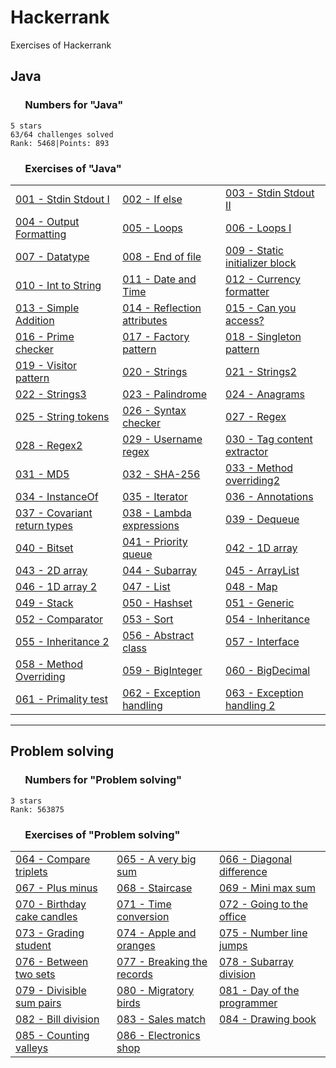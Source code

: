 # Hackerrank

Exercises of Hackerrank

## Java

### &nbsp;&nbsp;&nbsp;&nbsp;&nbsp;&nbsp;Numbers for "Java"

    5 stars
    63/64 challenges solved
    Rank: 5468|Points: 893

### &nbsp;&nbsp;&nbsp;&nbsp;&nbsp;&nbsp;Exercises of "Java"

<table>
<tr>
<td><a href = "https://github.com/aorizzuto/Hackerrank/blob/main/Exercises/A001_Stdin_Stdout.java" target="_blank">001 - Stdin Stdout I</a></td>
<td><a href = "https://github.com/aorizzuto/Hackerrank/blob/main/Exercises/A002_If_Else.java">002 - If else</a></td>
<td><a href = "https://github.com/aorizzuto/Hackerrank/blob/main/Exercises/A003_Stdin_Stdout2.java">003 - Stdin Stdout II</a></td>
</tr>
<tr>
<td><a href = "https://github.com/aorizzuto/Hackerrank/blob/main/Exercises/A004_Java_Output_Formatting.java">004 - Output Formatting</a></td>
<td><a href = "https://github.com/aorizzuto/Hackerrank/blob/main/Exercises/A005_Loops.java">005 - Loops</a></td>
<td><a href = "https://github.com/aorizzuto/Hackerrank/blob/main/Exercises/A006_Loops2.java">006 - Loops I</a></td>
</tr>
<tr>
<td><a href = "https://github.com/aorizzuto/Hackerrank/blob/main/Exercises/A007_Datatypes.java">007 - Datatype</a></td>
<td><a href = "https://github.com/aorizzuto/Hackerrank/blob/main/Exercises/A008_EndOfFile.java">008 - End of file</a></td>
<td><a href = "https://github.com/aorizzuto/Hackerrank/blob/main/Exercises/A009_StaticInitializerBlock.java">009 - Static initializer block</a></td>
</tr>
<tr>
<td><a href = "https://github.com/aorizzuto/Hackerrank/blob/main/Exercises/A010_Int_to_String.java">010 - Int to String</a></td>
<td><a href = "https://github.com/aorizzuto/Hackerrank/blob/main/Exercises/A011_Date_and_Time.java">011 - Date and Time</a></td>
<td><a href = "https://github.com/aorizzuto/Hackerrank/blob/main/Exercises/A012_Currency_Formatter.java">012 - Currency formatter</a></td>
</tr>
<tr>
<td><a href = "https://github.com/aorizzuto/Hackerrank/blob/main/Exercises/A013_Simple_Addition.java">013 - Simple Addition</a></td>
<td><a href = "https://github.com/aorizzuto/Hackerrank/blob/main/Exercises/A014_Reflection_Attributes.java">014 - Reflection attributes</a></td>
<td><a href = "https://github.com/aorizzuto/Hackerrank/blob/main/Exercises/A015_Can_You_Access.java">015 - Can you access?</a></td>
</tr>
<tr>
<td><a href = "https://github.com/aorizzuto/Hackerrank/blob/main/Exercises/A016_Prime_Checker.java">016 - Prime checker</a></td>
<td><a href = "https://github.com/aorizzuto/Hackerrank/blob/main/Exercises/A017_Factory_Pattern.java">017 - Factory pattern</a></td>
<td><a href = "https://github.com/aorizzuto/Hackerrank/blob/main/Exercises/A018_Singleton_Pattern.java">018 - Singleton pattern</a></td>
</tr>
<tr>
<td><a href = "https://github.com/aorizzuto/Hackerrank/blob/main/Exercises/A019_Visitor_Pattern.java">019 - Visitor pattern</a></td>
<td><a href = "https://github.com/aorizzuto/Hackerrank/blob/main/Exercises/A020_Strings.java">020 - Strings</a></td>
<td><a href = "https://github.com/aorizzuto/Hackerrank/blob/main/Exercises/A021_Strings2.java">021 - Strings2</a></td>
</tr>
<tr>
<td><a href = "https://github.com/aorizzuto/Hackerrank/blob/main/Exercises/A022_Strings3.java">022 - Strings3</a></td>
<td><a href = "https://github.com/aorizzuto/Hackerrank/blob/main/Exercises/A023_Palindrome.java">023 - Palindrome</a></td>
<td><a href = "https://github.com/aorizzuto/Hackerrank/blob/main/Exercises/A024_Anagrams.java">024 - Anagrams</a></td>
</tr>
<tr>
<td><a href = "https://github.com/aorizzuto/Hackerrank/blob/main/Exercises/A025_String_Tokens.java">025 - String tokens</a></td>
<td><a href = "https://github.com/aorizzuto/Hackerrank/blob/main/Exercises/A026_Syntax_Checker.java">026 - Syntax checker</a></td>
<td><a href = "https://github.com/aorizzuto/Hackerrank/blob/main/Exercises/A027_Regex.java">027 - Regex</a></td>
</tr>
<tr>
<td><a href = "https://github.com/aorizzuto/Hackerrank/blob/main/Exercises/A028_Regex2_Duplicate_Words.java">028 - Regex2</a></td>
<td><a href = "https://github.com/aorizzuto/Hackerrank/blob/main/Exercises/A029_Username_Regular_Expression.java">029 - Username regex</a></td>
<td><a href = "https://github.com/aorizzuto/Hackerrank/blob/main/Exercises/A030_Tag_Content_Extractor.java">030 - Tag content extractor</a></td>
</tr>
<tr>
<td><a href = "https://github.com/aorizzuto/Hackerrank/blob/main/Exercises/A031_Java_MD5.java">031 - MD5</a></td>
<td><a href = "https://github.com/aorizzuto/Hackerrank/blob/main/Exercises/A032_SHA_256.java">032 - SHA-256</a></td>
<td><a href = "https://github.com/aorizzuto/Hackerrank/blob/main/Exercises/A033_Method_Overriding2.java">033 - Method overriding2</a></td>
</tr>
<tr>
<td><a href = "https://github.com/aorizzuto/Hackerrank/blob/main/Exercises/A034_InstanceOf.java">034 - InstanceOf</a></td>
<td><a href = "https://github.com/aorizzuto/Hackerrank/blob/main/Exercises/A035_Iterator.java">035 - Iterator</a></td>
<td><a href = "https://github.com/aorizzuto/Hackerrank/blob/main/Exercises/A036_Annotations.java">036 - Annotations</a></td>
</tr>
<tr>
<td><a href = "https://github.com/aorizzuto/Hackerrank/blob/main/Exercises/A037_Covariant_Return_Types.java">037 - Covariant return types</a></td>
<td><a href = "https://github.com/aorizzuto/Hackerrank/blob/main/Exercises/A038_Lambda_Expressions.java">038 - Lambda expressions</a></td>
<td><a href = "https://github.com/aorizzuto/Hackerrank/blob/main/Exercises/A039_Dequeue.java">039 - Dequeue</a></td>
</tr>
<tr>
<td><a href = "https://github.com/aorizzuto/Hackerrank/blob/main/Exercises/A040_Bitset.java">040 - Bitset</a></td>
<td><a href = "https://github.com/aorizzuto/Hackerrank/blob/main/Exercises/A041_Priority_Queue.java">041 - Priority queue</a></td>
<td><a href = "https://github.com/aorizzuto/Hackerrank/blob/main/Exercises/A042_1D_Array.java">042 - 1D array</a></td>
</tr>
<tr>
<td><a href = "https://github.com/aorizzuto/Hackerrank/blob/main/Exercises/A043_2D_Array.java">043 - 2D array</a></td>
<td><a href = "https://github.com/aorizzuto/Hackerrank/blob/main/Exercises/A044_Subarray.java">044 - Subarray</a></td>
<td><a href = "https://github.com/aorizzuto/Hackerrank/blob/main/Exercises/A045_ArrayList.java">045 - ArrayList</a></td>
</tr>
<tr>
<td><a href = "https://github.com/aorizzuto/Hackerrank/blob/main/Exercises/A046_1D_Array_2.java">046 - 1D array 2</a></td>
<td><a href = "https://github.com/aorizzuto/Hackerrank/blob/main/Exercises/A047_List.java">047 - List</a></td>
<td><a href = "https://github.com/aorizzuto/Hackerrank/blob/main/Exercises/A048_Map.java">048 - Map</a></td>
</tr>
<tr>
<td><a href = "https://github.com/aorizzuto/Hackerrank/blob/main/Exercises/A049_Stack.java">049 - Stack</a></td>
<td><a href = "https://github.com/aorizzuto/Hackerrank/blob/main/Exercises/A050_Hashset.java">050 - Hashset</a></td>
<td><a href = "https://github.com/aorizzuto/Hackerrank/blob/main/Exercises/A051_Generic.java">051 - Generic</a></td>
</tr>
<tr>
<td><a href = "https://github.com/aorizzuto/Hackerrank/blob/main/Exercises/A052_Comparator.java">052 - Comparator</a></td>
<td><a href = "https://github.com/aorizzuto/Hackerrank/blob/main/Exercises/A053_Sort.java">053 - Sort</a></td>
<td><a href = "https://github.com/aorizzuto/Hackerrank/blob/main/Exercises/A054_Inheritance.java">054 - Inheritance</a></td>
</tr>
<tr>
<td><a href = "https://github.com/aorizzuto/Hackerrank/blob/main/Exercises/A055_Inheritance2.java">055 - Inheritance 2</a></td>
<td><a href = "https://github.com/aorizzuto/Hackerrank/blob/main/Exercises/A056_Abstract_Class.java">056 - Abstract class</a></td>
<td><a href = "https://github.com/aorizzuto/Hackerrank/blob/main/Exercises/A057_Interface.java">057 - Interface</a></td>
</tr>
<tr>
<td><a href = "https://github.com/aorizzuto/Hackerrank/blob/main/Exercises/A058_Method_Overriding.java">058 - Method Overriding</a></td>
<td><a href = "https://github.com/aorizzuto/Hackerrank/blob/main/Exercises/A059_BigInteger.java">059 - BigInteger</a></td>
<td><a href = "https://github.com/aorizzuto/Hackerrank/blob/main/Exercises/A060_BigDecimal.java">060 - BigDecimal</a></td>
</tr>
<tr>
<td><a href = "https://github.com/aorizzuto/Hackerrank/blob/main/Exercises/A061_Primality_test.java">061 - Primality test</a></td>
<td><a href = "https://github.com/aorizzuto/Hackerrank/blob/main/Exercises/A062_Exception_Handling.java">062 - Exception handling</a></td>
<td><a href = "https://github.com/aorizzuto/Hackerrank/blob/main/Exercises/A063_Exception_Handling_Try_Catch.java">063 - Exception handling 2</a></td>
</tr>
</table>

_________________

## Problem solving

### &nbsp;&nbsp;&nbsp;&nbsp;&nbsp;&nbsp;Numbers for "Problem solving"

    3 stars
    Rank: 563875

### &nbsp;&nbsp;&nbsp;&nbsp;&nbsp;&nbsp;Exercises of "Problem solving"

<table>
<tr>
<td><a href = "https://github.com/aorizzuto/Hackerrank/blob/main/Exercises/A064_Compare_Triplets.java">064 - Compare triplets</a></td>
<td><a href = "https://github.com/aorizzuto/Hackerrank/blob/main/Exercises/A065_A_Very_Big_Sum.java">065 - A very big sum</a></td>
<td><a href = "https://github.com/aorizzuto/Hackerrank/blob/main/Exercises/A066_Diagonal_Difference.java">066 - Diagonal difference</a></td>
</tr>
<tr>
<td><a href = "https://github.com/aorizzuto/Hackerrank/blob/main/Exercises/A067_Plus_Minus.java">067 - Plus minus</a></td>
<td><a href = "https://github.com/aorizzuto/Hackerrank/blob/main/Exercises/A068_Staircase.java">068 - Staircase</a></td>
<td><a href = "https://github.com/aorizzuto/Hackerrank/blob/main/Exercises/A069_Mini_Max_Sum.java">069 - Mini max sum</a></td>
</tr>
<tr>
<td><a href = "https://github.com/aorizzuto/Hackerrank/blob/main/Exercises/A070_Birthday_Cake_Candles.java">070 - Birthday cake candles</a></td>
<td><a href = "https://github.com/aorizzuto/Hackerrank/blob/main/Exercises/A071_Time_Conversion.java">071 - Time conversion</a></td>
<td><a href = "https://github.com/aorizzuto/Hackerrank/blob/main/Exercises/A072_Going_To_The_Office.java">072 - Going to the office</a></td>
</tr>
<tr>
<td><a href = "https://github.com/aorizzuto/Hackerrank/blob/main/Exercises/A073_Grading_Student.java">073 - Grading student</a></td>
<td><a href = "https://github.com/aorizzuto/Hackerrank/blob/main/Exercises/A074_Apple_and_Orange.java">074 - Apple and oranges</a></td>
<td><a href = "https://github.com/aorizzuto/Hackerrank/blob/main/Exercises/A075_Number_Line_Jumps.java">075 - Number line jumps</a></td>
</tr>
<tr>
<td><a href = "https://github.com/aorizzuto/Hackerrank/blob/main/Exercises/A076_Between_Two_Sets.java">076 - Between two sets</a></td>
<td><a href = "https://github.com/aorizzuto/Hackerrank/blob/main/Exercises/A077_Beaking_The_Records.java">077 - Breaking the records</a></td>
<td><a href = "https://github.com/aorizzuto/Hackerrank/blob/main/Exercises/A078_Subarray_Division.java">078 - Subarray division</a></td>
</tr>
<tr>
<td><a href = "https://github.com/aorizzuto/Hackerrank/blob/main/Exercises/A079_Divisible_Sum_Pairs.java">079 - Divisible sum pairs</a></td>
<td><a href = "https://github.com/aorizzuto/Hackerrank/blob/main/Exercises/A080_Migratory_Birds.java">080 - Migratory birds</a></td>
<td><a href = "https://github.com/aorizzuto/Hackerrank/blob/main/Exercises/A081_Day_of_the_Programmer.java">081 - Day of the programmer</a></td>
</tr>
<tr>
<td><a href = "https://github.com/aorizzuto/Hackerrank/blob/main/Exercises/A082_Bill_Division.java">082 - Bill division</a></td>
<td><a href = "https://github.com/aorizzuto/Hackerrank/blob/main/Exercises/A083_Sales_Match.java">083 - Sales match</a></td>
<td><a href = "https://github.com/aorizzuto/Hackerrank/blob/main/Exercises/A084_Drawing_Book.java">084 - Drawing book</a></td>
</tr>
<tr>
<td><a href = "https://github.com/aorizzuto/Hackerrank/blob/main/Exercises/A085_Counting_Valleys.java">085 - Counting valleys</a></td>
<td><a href = "https://github.com/aorizzuto/Hackerrank/blob/main/Exercises/A086_Electronics_Shop.java">086 - Electronics shop</a></td>
</tr>
</table>
